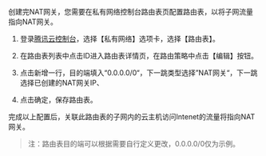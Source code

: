 创建完NAT网关，您需要在私有网络控制台路由表页配置路由表，以将子网流量指向NAT网关。

1) 登录[腾讯云控制台](https://console.qcloud.com/)，选择【私有网络】选项卡，选择【路由表】。

2) 在路由表列表中点击ID进入路由表详情页，在路由策略中点击【编辑】按钮。

3) 点击新增一行，目的端填入“0.0.0.0/0“，下一跳类型选择”NAT网关“，下一跳选择已创建的NAT网关IP、

4) 点击确定，保存路由表。

完成以上配置后，关联此路由表的子网内的云主机访问Intenet的流量将指向NAT网关。
> 注：路由表目的端可以根据需要自行定义更改，0.0.0.0/0仅为示例。